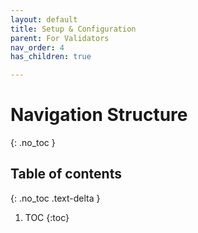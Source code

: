 ```yaml
---
layout: default
title: Setup & Configuration
parent: For Validators
nav_order: 4
has_children: true

---
```

# Navigation Structure
{: .no_toc }

## Table of contents
{: .no_toc .text-delta }

1. TOC
{:toc}

